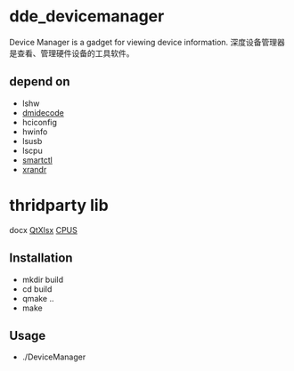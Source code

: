 # dde_devicemanager
Device Manager is a gadget for viewing device information.
深度设备管理器是查看、管理硬件设备的工具软件。

## depend on 
* lshw
* [dmidecode](http://www.nongnu.org/dmidecode/)
* hciconfig
* hwinfo
* lsusb
* lscpu
* [smartctl](https://www.smartmontools.org/)
* [xrandr](https://www.x.org/wiki/Projects/XRandR/)

# thridparty lib
docx
[QtXlsx](http://qtxlsx.debao.me)
[CPUS](https://www.cups.org/index.html)

## Installation

* mkdir build
* cd build
* qmake ..
* make

## Usage

* ./DeviceManager